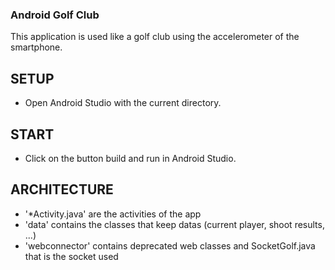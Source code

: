 ### Android Golf Club

This application is used like a golf club using the accelerometer of the smartphone.

## SETUP

- Open Android Studio with the current directory.

## START

- Click on the button build and run in Android Studio.

## ARCHITECTURE

- '*Activity.java' are the activities of the app
- 'data' contains the classes that keep datas (current player, shoot results, ...)
- 'webconnector' contains deprecated web classes and SocketGolf.java that is the socket used
